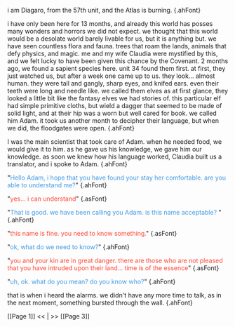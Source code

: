 i am Diagaro, from the 57th unit, and the Atlas is burning. 
{.ahFont} 

i have only been here for 13 months, and already this world has posses many wonders and horrors we did not expect. we thought that this world would be a desolate world barely livable for us, but it is anything but. we have seen countless flora and fauna. trees that roam the lands, animals that defy physics, and magic. me and my wife Claudia were mystified by this, and we felt lucky to have been given this chance by the Covenant. 2 months ago, we found a sapient species here. unit 34 found them first. at first, they just watched us, but after a week one came up to us. they look... almost human. they were tall and gangly, sharp eyes, and knifed ears. even their teeth were long and needle like. we called them elves as at first glance, they looked a little bit like the fantasy elves we had stories of. this particular elf had simple primitive cloths, but wield a dagger that seemed to be made of solid light, and at their hip was a worn but well cared for book. we called him Adam. it took us another month to decipher their language, but when we did, the floodgates were open.
{.ahFont} 

I was the main scientist that took care of Adam. when he needed food, we would give it to him. as he gave us his knowledge, we gave him our knowledge. as soon we knew how his language worked, Claudia built us a translator, and i spoke to Adam.
{.ahFont} 

"<span style="color:#4199e1">Hello Adam, i hope that you have found your stay her comfortable. are you able to understand me?</span>"
{.ahFont} 

"<span style="color:#FF4433">yes... i can  understand</span>"
{.asFont}

"<span style="color:#4199e1">That is good. we have been calling you Adam. is this name acceptable? </span>"
{.ahFont} 

"<span style="color:#FF4433">this name is fine. you need to know something.</span>"
{.asFont}

"<span style="color:#4199e1">ok, what do we need to know?</span>"
{.ahFont} 

"<span style="color:#FF4433">you and your kin are in great danger. there are those who are not pleased that you have intruded upon their land... time is of the essence</span>"
{.asFont}

"<span style="color:#4199e1">uh, ok. what do you mean? do you know who?</span>"
{.ahFont} 

that is when i heard the alarms. we didn't have any more time to talk, as in the next moment, something bursted through the wall.
{.ahFont} 


[[Page 1]] << | >> [[Page 3]]